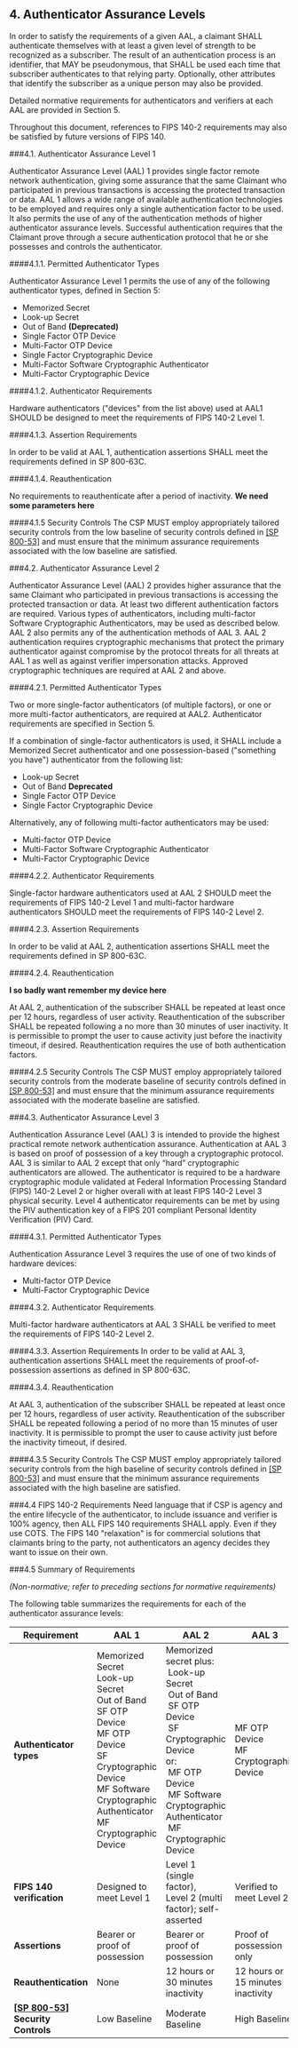 ## <a name="AAL_SEC4"></a>4. Authenticator Assurance Levels

In order to satisfy the requirements of a given AAL, a claimant SHALL authenticate themselves with at least a given level of strength to be recognized as a subscriber. The result of an authentication process is an identifier, that MAY be pseudonymous, that SHALL be used each time that subscriber authenticates to that relying party. Optionally, other attributes that identify the subscriber as a unique person may also be provided.

Detailed normative requirements for authenticators and verifiers at each AAL are provided in Section 5.

Throughout this document, references to FIPS 140-2 requirements may also be satisfied by future versions of FIPS 140.

###4.1. Authenticator Assurance Level 1

Authenticator Assurance Level (AAL) 1 provides single factor remote network authentication, giving some assurance that the same Claimant who participated in previous transactions is accessing the protected transaction or data. AAL 1 allows a wide range of available authentication technologies to be employed and requires only a single authentication factor to be used. It also permits the use of any of the authentication methods of higher authenticator assurance levels. Successful authentication requires that the Claimant prove through a secure authentication protocol that he or she possesses and controls the authenticator.

####4.1.1. Permitted Authenticator Types

Authenticator Assurance Level 1 permits the use of any of the following authenticator types, defined in Section 5:

* Memorized Secret
* Look-up Secret
* Out of Band **(Deprecated)**
* Single Factor OTP Device
* Multi-Factor OTP Device
* Single Factor Cryptographic Device
* Multi-Factor Software Cryptographic Authenticator
* Multi-Factor Cryptographic Device

####4.1.2. Authenticator Requirements

Hardware authenticators ("devices" from the list above) used at AAL1 SHOULD be designed to meet the requirements of FIPS 140-2 Level 1.

####4.1.3. Assertion Requirements

In order to be valid at AAL 1, authentication assertions SHALL meet the requirements defined in SP 800-63C.

####4.1.4. Reauthentication

No requirements to reauthenticate after a period of inactivity. **We need some parameters here**

####4.1.5 Security Controls
The CSP MUST employ appropriately tailored security controls from the low baseline of security controls defined in [[SP 800-53]](sec10_references.md/#SP800-53) and must ensure that the minimum assurance requirements associated with the low baseline are satisfied.

###4.2. Authenticator Assurance Level 2

Authenticator Assurance Level (AAL) 2 provides higher assurance that the same Claimant who participated in previous transactions is accessing the protected transaction or data. At least two different authentication factors are required. Various types of authenticators, including multi-factor Software Cryptographic Authenticators, may be used as described below. AAL 2 also permits any of the authentication methods of AAL 3. AAL 2 authentication requires cryptographic mechanisms that protect the primary authenticator against compromise by the protocol threats for all threats at AAL 1 as well as against verifier impersonation attacks. Approved cryptographic techniques are required at AAL 2 and above.

####4.2.1. Permitted Authenticator Types

Two or more single-factor authenticators (of multiple factors), or one or more multi-factor authenticators, are required at AAL2. Authenticator requirements are specified in Section 5.

If a combination of single-factor authenticators is used, it SHALL include a Memorized Secret authenticator and one possession-based ("something you have") authenticator from the following list:
* Look-up Secret
* Out of Band **Deprecated**
* Single Factor OTP Device
* Single Factor Cryptographic Device

Alternatively, any of following multi-factor authenticators may be used:
* Multi-factor OTP Device
* Multi-Factor Software Cryptographic Authenticator
* Multi-Factor Cryptographic Device

####4.2.2. Authenticator Requirements

Single-factor hardware authenticators used at AAL 2 SHOULD meet the requirements of FIPS 140-2 Level 1 and multi-factor hardware authenticators SHOULD meet the requirements of FIPS 140-2 Level 2.

####4.2.3. Assertion Requirements

In order to be valid at AAL 2, authentication assertions SHALL meet the requirements defined in SP 800-63C.

####4.2.4. Reauthentication

**I so badly want remember my device here**

At AAL 2, authentication of the subscriber SHALL be repeated at least once per 12 hours, regardless of user activity. Reauthentication of the subscriber SHALL be repeated following a no more than 30 minutes of user inactivity. It is permissible to prompt the user to cause activity just before the inactivity timeout, if desired. Reauthentication requires the use of both authentication factors.

####4.2.5 Security Controls
The CSP MUST employ appropriately tailored security controls from the moderate baseline of security controls defined in [[SP 800-53]](sec10_references.md/#SP800-53) and must ensure that the minimum assurance requirements associated with the moderate baseline are satisfied.


###4.3. Authenticator Assurance Level 3

Authentication Assurance Level (AAL) 3 is intended to provide the highest practical remote network authentication assurance. Authentication at AAL 3 is based on proof of possession of a key through a cryptographic protocol. AAL 3 is similar to AAL 2 except that only “hard” cryptographic authenticators are allowed. The authenticator is required to be a hardware cryptographic module validated at Federal Information Processing Standard (FIPS) 140-2 Level 2 or higher overall with at least FIPS 140-2 Level 3 physical security. Level 4 authenticator requirements can be met by using the PIV authentication key of a FIPS 201 compliant Personal Identity Verification (PIV) Card.

####4.3.1. Permitted Authenticator Types

Authentication Assurance Level 3 requires the use of one of two kinds of hardware devices:
* Multi-factor OTP Device
* Multi-Factor Cryptographic Device

####4.3.2. Authenticator Requirements

Multi-factor hardware authenticators at AAL 3 SHALL be verified to meet the requirements of FIPS 140-2 Level 2.

####4.3.3. Assertion Requirements
In order to be valid at AAL 3, authentication assertions SHALL meet the requirements of proof-of-possession assertions as defined in SP 800-63C.

####4.3.4. Reauthentication

At AAL 3, authentication of the subscriber SHALL be repeated at least once per 12 hours, regardless of user activity. Reauthentication of the subscriber SHALL be repeated following a period of no more than 15 minutes of user inactivity. It is permissible to prompt the user to cause activity just before the inactivity timeout, if desired.

####4.3.5 Security Controls
The CSP MUST employ appropriately tailored security controls from the high baseline of security controls defined in [[SP 800-53]](sec10_references.md/#SP800-53) and must ensure that the minimum assurance requirements associated with the high baseline are satisfied.

###4.4 FIPS 140-2 Requirements
Need language that if CSP is agency and the entire lifecycle of the authenticator, to include issuance and verifier is 100% agency, then ALL FIPS 140 requirements SHALL apply.  Even if they use COTS.  The FIPS 140 "relaxation" is for commercial solutions that claimants bring to the party, not authenticators an agency decides they want to issue on their own.

###4.5 Summary of Requirements

*(Non-normative; refer to preceding sections for normative requirements)*

The following table summarizes the requirements for each of the authenticator assurance levels:

Requirement | AAL 1 | AAL 2 | AAL 3
------------|-------|-------|-------
**Authenticator types** | Memorized Secret<br />Look-up Secret<br />Out of Band<br />SF OTP Device<br />MF OTP Device<br />SF Cryptographic Device<br />MF Software Cryptographic Authenticator<br />MF Cryptographic Device | Memorized secret plus:<br />&nbsp;Look-up Secret<br />&nbsp;Out of Band<br />&nbsp;SF OTP Device<br />&nbsp;SF Cryptographic Device<br />or:<br />&nbsp;MF OTP Device<br />&nbsp;MF Software Cryptographic Authenticator<br />&nbsp;MF Cryptographic Device | MF OTP Device<br />MF Cryptographic Device
**FIPS 140 verification** | Designed to meet Level 1 | Level 1 (single factor),<br /> Level 2 (multi factor); self-asserted | Verified to meet Level 2
**Assertions** | Bearer or proof of possession | Bearer or proof of possession | Proof of possession only
**Reauthentication** | None | 12 hours or 30 minutes inactivity | 12 hours or 15 minutes inactivity
**[[SP 800-53]](sec10_references.md/#SP800-53) Security Controls**|Low Baseline|Moderate Baseline|High Baseline




